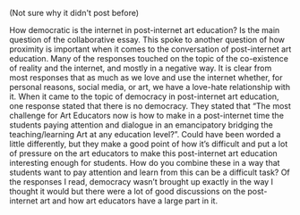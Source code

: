 (Not sure why it didn't post before)

How democratic is the internet in post-internet art education? Is the main question of the collaborative essay. This spoke to another question of how proximity is important when it comes to the conversation of post-internet art education. Many of the responses touched on the topic of the co-existence of reality and the internet, and mostly in a negative way. It is clear from most responses that as much as we love and use the internet whether, for personal reasons, social media, or art, we have a love-hate relationship with it. When it came to the topic of democracy in post-internet art education, one response stated that there is no democracy. They stated that “The most challenge for Art Educators now is how to make in a post-internet time the students paying attention and dialogue in an emancipatory bridging the teaching/learning Art at any education level?”.   Could have been worded a little differently, but they make a good point of how it’s difficult and put a lot of pressure on the art educators to make this post-internet art education interesting enough for students. How do you combine these in a way that students want to pay attention and learn from this can be a difficult task? Of the responses I read, democracy wasn’t brought up exactly in the way I thought it would but there were a lot of good discussions on the post-internet art and how art educators have a large part in it. 
